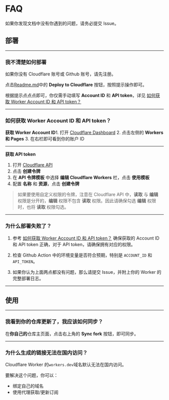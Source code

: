 # FAQ

如果你发现文档中没有你遇到的问题，请务必提交 Issue。

## 部署

---

### 我不清楚如何部署

如果你没有 Cloudflare 账号或 Github 账号，请先注册。

点击[Readme.md](../Readme.md)中的 **Deploy to Cloudflare** 按钮，按照提示操作即可。

根据提示点点点即可，你仅需手动填写 **Account ID** 和 **API token**，详见 [如何获取 Worker Account ID 和 API token？](#如何获取-worker-account-id-和-api-token)

---

### 如何获取 Worker Account ID 和 API token？

**获取 Worker Account ID**1. 打开 [Cloudflare Dashboard](https://dash.cloudflare.com/)
2. 点击左侧的 **Workers 和 Pages**
3. 在右栏即可看到你的账户 ID

---

**获取 API token**

1. 打开 [Cloudflare API](https://dash.cloudflare.com/profile/api-tokens)
2. 点击 **创建令牌**
3. 在 **API 令牌模板** 中选择 **编辑 Cloudflare Workers** 栏，点击 **使用模板**
4. 配置 **名称** 和 **资源**，点击 **创建令牌**

> 如果要使用自定义权限的令牌，注意在 Cloudflare API 中，**读取** 与 **编辑** 权限是分开的，**编辑** 权限不包含 **读取** 权限。因此请确保勾选 **编辑** 权限时，也将 **读取** 权限勾选。


---

### 为什么部署失败了？

1. 参考 [如何获取 Worker Account ID 和 API token？](#如何获取-worker-account-id-和-api-token) 确保获取的 Account ID 和 API token 正确，对于 API token，请确保拥有对应的权限。

2. 检查 Github Action 中的环境变量是否符合预期，特别是 `ACCOUNT_ID` 和 `API_TOKEN`。

3. 如果你认为上面两点都没有问题，那么请提交 Issue，并附上你的 Worker 的完整部署日志。

---

## 使用

---

### 我看到你的仓库更新了，我应该如何同步？

在**你自己的**仓库主页面，点击右上角的 **Sync fork** 按钮，即可同步。

---

### 为什么生成的链接无法在国内访问？

Cloudflare Worker 的`workers.dev`域名默认无法在国内访问。

要解决这个问题，你可以：

- 绑定自己的域名
- 使用代理获取/更新订阅
